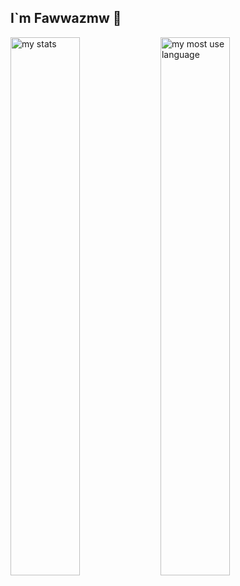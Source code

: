 ## I`m Fawwazmw 👋

<img alt="my stats" align="left" width="47%" src="https://github-readme-stats.vercel.app/api?username=fawwazmw&show_icons=true"/>

<img alt="my most use language" align="left" width="47%" src="https://github-readme-stats.vercel.app/api/top-langs/?username=fawwazmw&layout=compact"/>
